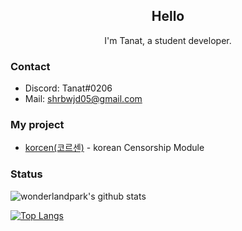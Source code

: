 <h2 align="center">Hello</h2>
<p align="center">I'm Tanat, a student developer.</p>

### Contact
- Discord: Tanat#0206
- Mail: [shrbwjd05@gmail.com](mailto:shrbwjd05@gmail.com)

### My project
- [korcen(코르센)](https://github.com/TANAT96564/korcen) - korean Censorship Module


### Status
![wonderlandpark's github stats](https://github-readme-stats.vercel.app/api?username=Tanat05&bg_color=ffa745,8ba4db,8ba4db&title_color=fff&text_color=fff&show_icons=true&count_private=true)

[![Top Langs](https://github-readme-stats.vercel.app/api/top-langs/?username=Tanat05&bg_color=ffa745,8ba4db,8ba4db&title_color=fff&text_color=fff)](https://github.com/Tanat05/github-readme-stats)
